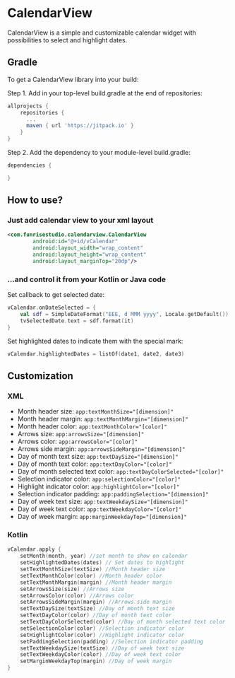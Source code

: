 # CalendarView

CalendarView is a simple and customizable calendar widget with possibilities to select and highlight dates.
## Gradle
To get a CalendarView library into your build:

Step 1. Add in your top-level build.gradle at the end of repositories:
```gradle
allprojects {
    repositories {
      ...
      maven { url 'https://jitpack.io' }
    }
}
```

Step 2. Add the dependency to your module-level build.gradle:
```gradle
dependencies {

}
```
## How to use?
### Just add calendar view to your xml layout
```xml
<com.funrisestudio.calendarview.CalendarView
        android:id="@+id/vCalendar"
        android:layout_width="wrap_content"
        android:layout_height="wrap_content"
        android:layout_marginTop="20dp"/>
```
### ...and control it from your Kotlin or Java code
Set callback to get selected date:
```kotlin
vCalendar.onDateSelected = {
    val sdf = SimpleDateFormat("EEE, d MMM yyyy", Locale.getDefault())
    tvSelectedDate.text = sdf.format(it)
}
```
Set highlighted dates to indicate them with the special mark:
```kotlin
vCalendar.highlightedDates = listOf(date1, date2, date3)
```
## Customization
### XML
* Month header size: ```app:textMonthSize="[dimension]"```
* Month header margin: ```app:textMonthMargin="[dimension]"```
* Month header color: ```app:textMonthColor="[color]"```
* Arrows size: ```app:arrowsSize="[dimension]"```
* Arrows color: ```app:arrowsColor="[color]"```
* Arrows side margin: ```app:arrowsSideMargin="[dimension]"```
* Day of month text size: ```app:textDaySize="[dimension]"```
* Day of month text color: ```app:textDayColor="[color]"```
* Day of month selected text color: ```app:textDayColorSelected="[color]"```
* Selection indicator color: ```app:selectionColor="[color]"```
* Highlight indicator color: ```app:highlightColor="[color]"```
* Selection indicator padding: ```app:paddingSelection="[dimension]"```
* Day of week text size: ```app:textWeekdaySize="[dimension]"```
* Day of week text color: ```app:textWeekdayColor="[color]"```
* Day of week margin: ```app:marginWeekdayTop="[dimension]"```
### Kotlin
```kotlin
vCalendar.apply {
    setMonth(month, year) //set month to show on calendar
    setHighlightedDates(dates) // Set dates to highlight
    setTextMonthSize(textSize) //Month header size
    setTextMonthColor(color) //Month header color
    setTextMonthMargin(margin) //Month header margin
    setArrowsSize(size) //Arrows size
    setArrowsColor(color) //Arrows color
    setArrowsSideMargin(margin) //Arrows side margin
    setTextDaySize(textSize) //Day of month text size
    setTextDayColor(color) //Day of month text color
    setTextDayColorSelected(color) //Day of month selected text color
    setSelectionColor(color) //Selection indicator color
    setHighlightColor(color) //Highlight indicator color
    setPaddingSelection(padding) //Selection indicator padding
    setTextWeekdaySize(textSize) //Day of week text size
    setTextWeekdayColor(color) //Day of week text color
    setMarginWeekdayTop(margin) //Day of week margin
}
```

